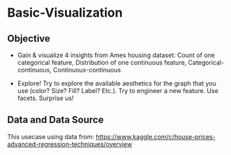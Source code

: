 # Basic-Visualization

## Objective
- Gain & visualize 4 insights from Ames housing dataset: Count of one categorical feature, Distribution of one continuous feature, Categorical-continuous, Continuous-continuous

- Explore! Try to explore the available aesthetics for the graph that you use
(color? Size? Fill? Label? Etc.). Try to engineer a new feature. Use facets.
Surprise us!

## Data and Data Source
This usecase using data from: https://www.kaggle.com/c/house-prices-advanced-regression-techniques/overview
